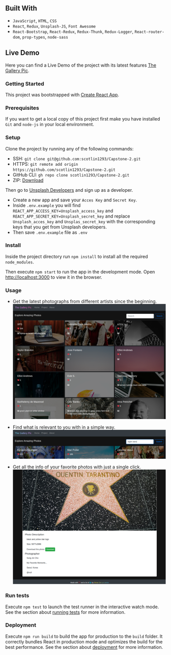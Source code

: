 
## Built With
- `JavaScript`, `HTML`, `CSS`
- `React`, `Redux`, `Unsplash-JS`, `Font Awesome`
- `React-Bootstrap`, `React-Redux`, `Redux-Thunk`, `Redux-Logger`, `React-router-dom`, `prop-types`, `node-sass`

## Live Demo
Here you can find a Live Demo of the project with its latest features [The Gallery Pic](https://the-gallery-pic.web.app/).

### Getting Started 

This project was bootstrapped with [Create React App](https://github.com/facebook/create-react-app).

### Prerequisites

If you want to get a local copy of this project first make you have installed `Git` and `node-js` in your local environment.

### Setup

Clone the project by running any of the following commands: 
- SSH: `git clone git@github.com:scotlin1293/Capstone-2.git`
- HTTPS: `git remote add origin https://github.com/scotlin1293/Capstone-2.git`
- GitHub CLI: `gh repo clone scotlin1293/Capstone-2.git`
- ZIP: [Download](https://github.com/scotlin1293/Capstone-2/archive/develop.zip)

Then go to [Unsplash Developers](https://unsplash.com/developers) and sign up as a developer.
- Create a new app and save your `Acces Key` and `Secret Key`.
- Inside `.env.example` you will find `REACT_APP_ACCESS_KEY=Unsplash_access_key` and `REACT_APP_SECRET_KEY=Unsplash_secret_key`
and replace `Unsplash_acces_key` and `Unsplas_secret_key` with the corresponding keys that you get from Unsplash developers.
- Then save `.env.example` file as `.env` 

### Install

Inside the project directory run `npm install` to install all the required `node_modules`.

Then execute `npm start` to run the app in the development mode.
Open [http://localhost:3000](http://localhost:3000) to view it in the browser.

### Usage

- Get the latest photographs from different artists since the beginning.
![home](./screenshots/home.png)

- Find what is relevant to you with in a simple way.
![search](./screenshots/search.png)

- Get all the info of your favorite photos with just a single click.
![description](./screenshots/description.png)

### Run tests

Execute `npm test` to launch the test runner in the interactive watch mode. See the section about
[running tests](https://facebook.github.io/create-react-app/docs/running-tests) for more information.

### Deployment

Execute `npm run build` to build the app for production to the `build` folder. It correctly bundles React in production
mode and optimizes the build for the best performance. See the section about [deployment](https://facebook.github.io/create-react-app/docs/deployment) for more information.

